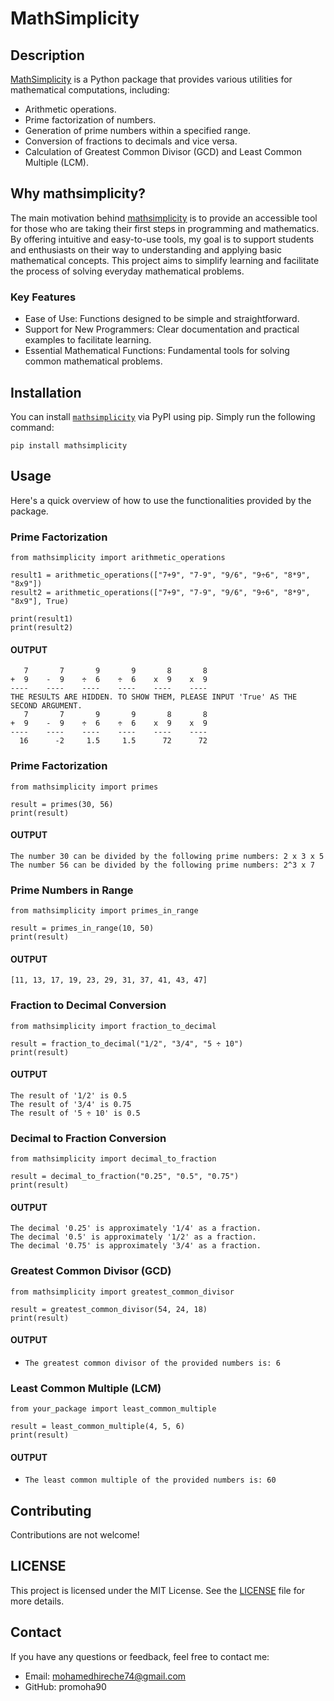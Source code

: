 # MathSimplicity

## Description

[MathSimplicity](mathsimplicity/mathsimplicity.py) is a Python package that provides various utilities for mathematical computations, including:

- Arithmetic operations.
- Prime factorization of numbers.
- Generation of prime numbers within a specified range.
- Conversion of fractions to decimals and vice versa.
- Calculation of Greatest Common Divisor (GCD) and Least Common Multiple (LCM).

## Why mathsimplicity?
The main motivation behind [mathsimplicity](mathsimplicity/mathsimplicity.py) is to provide an accessible tool for those who are taking their first steps in programming and mathematics. By offering intuitive and easy-to-use tools, my goal is to support students and enthusiasts on their way to understanding and applying basic mathematical concepts. This project aims to simplify learning and facilitate the process of solving everyday mathematical problems.

### Key Features
- Ease of Use: Functions designed to be simple and straightforward.
- Support for New Programmers: Clear documentation and practical examples to facilitate learning.
- Essential Mathematical Functions: Fundamental tools for solving common mathematical problems.

## Installation

You can install [`mathsimplicity`](mathsimplicity/mathsimplicity.py) via PyPI using pip. Simply run the following command:

```
pip install mathsimplicity
```

## Usage
Here's a quick overview of how to use the functionalities provided by the package.
### Prime Factorization
```
from mathsimplicity import arithmetic_operations

result1 = arithmetic_operations(["7+9", "7-9", "9/6", "9÷6", "8*9", "8x9"])
result2 = arithmetic_operations(["7+9", "7-9", "9/6", "9÷6", "8*9", "8x9"], True)

print(result1)
print(result2)
```
#### OUTPUT
```
   7       7       9       9       8       8
+  9    -  9    ÷  6    ÷  6    x  9    x  9
----    ----    ----    ----    ----    ----
THE RESULTS ARE HIDDEN. TO SHOW THEM, PLEASE INPUT 'True' AS THE SECOND ARGUMENT.
   7       7       9       9       8       8
+  9    -  9    ÷  6    ÷  6    x  9    x  9
----    ----    ----    ----    ----    ----
  16      -2     1.5     1.5      72      72
```

### Prime Factorization
```
from mathsimplicity import primes

result = primes(30, 56)
print(result)
```
#### OUTPUT
```
The number 30 can be divided by the following prime numbers: 2 x 3 x 5
The number 56 can be divided by the following prime numbers: 2^3 x 7
```

### Prime Numbers in Range
```
from mathsimplicity import primes_in_range

result = primes_in_range(10, 50)
print(result)

```
#### OUTPUT
```
[11, 13, 17, 19, 23, 29, 31, 37, 41, 43, 47]
```

### Fraction to Decimal Conversion
```
from mathsimplicity import fraction_to_decimal

result = fraction_to_decimal("1/2", "3/4", "5 ÷ 10")
print(result)
```
#### OUTPUT
```
The result of '1/2' is 0.5
The result of '3/4' is 0.75
The result of '5 ÷ 10' is 0.5
```

### Decimal to Fraction Conversion
```
from mathsimplicity import decimal_to_fraction

result = decimal_to_fraction("0.25", "0.5", "0.75")
print(result)
```
#### OUTPUT
```
The decimal '0.25' is approximately '1/4' as a fraction.
The decimal '0.5' is approximately '1/2' as a fraction.
The decimal '0.75' is approximately '3/4' as a fraction.
```

### Greatest Common Divisor (GCD)
```
from mathsimplicity import greatest_common_divisor

result = greatest_common_divisor(54, 24, 18)
print(result)
```
#### OUTPUT
- ```The greatest common divisor of the provided numbers is: 6```

### Least Common Multiple (LCM)
```
from your_package import least_common_multiple

result = least_common_multiple(4, 5, 6)
print(result)
```
#### OUTPUT
- ```The least common multiple of the provided numbers is: 60```

## Contributing
Contributions are not welcome!

## LICENSE
This project is licensed under the MIT License. See the [LICENSE](LICENSE) file for more details.

## Contact
If you have any questions or feedback, feel free to contact me:

- Email: mohamedhireche74@gmail.com
- GitHub: promoha90